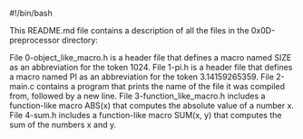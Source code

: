 #!/bin/bash

This README.md file contains a description of all the files in the 0x0D-preprocessor directory:

File 0-object_like_macro.h is a header file that defines a macro named SIZE as an abbreviation for the token 1024.
File 1-pi.h is a header file that defines a macro named PI as an abbreviation for the token 3.14159265359.
File 2-main.c contains a program that prints the name of the file it was compiled from, followed by a new line.
File 3-function_like_macro.h includes a function-like macro ABS(x) that computes the absolute value of a number x.
File 4-sum.h includes a function-like macro SUM(x, y) that computes the sum of the numbers x and y.
